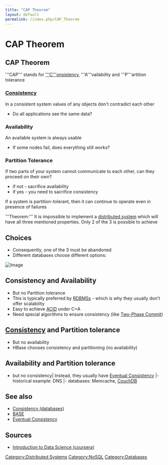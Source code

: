 ```yaml
---
title: "CAP Theorem"
layout: default
permalink: /index.php/CAP_Theorem
---
```


# CAP Theorem

## CAP Theorem
'''CAP''' stands for ['''C'''onsistency](Consistency_(databases)), '''A'''vailability and '''P'''artition tolerance

### [Consistency](Consistency_(databases))
In a consistent system values of any objects don't contradict each other
- Do all applications see the same data? 

### Availability
An available system is always usable
- If some nodes fail, does everything still works? 

### Partition Tolerance
If two parts of your system cannot communicate to each other, can they proceed on their own? 
- if not - sacrifice availability 
- if yes - you need to sacrifice consistency 

If a system is partition-tolerant, then it can continue to operate even in presence of failures


'''Theorem:''' It is impossible to implement a [distributed system](Distributed_Databases) which will have all three mentioned properties. Only 2 of the 3 is possible to achieve


## Choices
- Consequently, one of the 3 must be abandoned
- Different databases choose different options:


<img src="https://raw.github.com/alexeygrigorev/ulb-adb-project-couchbd/master/report/images/cap-triangle.png" alt="Image">


## Consistency and Availability
- But no Partition tolerance
- This is typically preferred by [RDBMSs](Relational_Databases) - which is why they usually don't offer scalability
- Easy to achieve [ACID](ACID) under C+A
- Need special algorithms to ensure consistency (like [Two-Phase Commit](Two-Phase_Commit))

## [Consistency](Consistency_(databases)) and Partition tolerance
- But no availability
- HBase chooses consistency and partitioning (no availability)

## Availability and Partition tolerance
- but no consistency|   Instead, they usually have [Eventual Consistency](Eventual_Consistency) |- historical example: DNS |- databases: Memcache, [CouchDB](CouchDB)

## See also
- [Consistency (databases)](Consistency_(databases))
- [BASE](BASE)
- [Eventual Consistency](Eventual_Consistency)

## Sources
- [Introduction to Data Science (coursera)](Introduction_to_Data_Science_(coursera))


[Category:Distributed Systems](Category_Distributed_Systems)
[Category:NoSQL](Category_NoSQL)
[Category:Databases](Category_Databases)